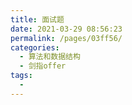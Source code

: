 ```yaml
---
title: 面试题
date: 2021-03-29 08:56:23
permalink: /pages/03ff56/
categories:
  - 算法和数据结构
  - 剑指offer
tags:
  - 
---
```

